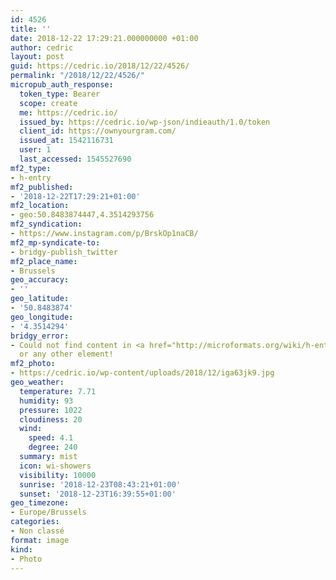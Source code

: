 ```yaml
---
id: 4526
title: ''
date: 2018-12-22 17:29:21.000000000 +01:00
author: cedric
layout: post
guid: https://cedric.io/2018/12/22/4526/
permalink: "/2018/12/22/4526/"
micropub_auth_response:
  token_type: Bearer
  scope: create
  me: https://cedric.io/
  issued_by: https://cedric.io/wp-json/indieauth/1.0/token
  client_id: https://ownyourgram.com/
  issued_at: 1542116731
  user: 1
  last_accessed: 1545527690
mf2_type:
- h-entry
mf2_published:
- '2018-12-22T17:29:21+01:00'
mf2_location:
- geo:50.8483874447,4.3514293756
mf2_syndication:
- https://www.instagram.com/p/BrskOp1naCB/
mf2_mp-syndicate-to:
- bridgy-publish_twitter
mf2_place_name:
- Brussels
geo_accuracy:
- ''
geo_latitude:
- '50.8483874'
geo_longitude:
- '4.3514294'
bridgy_error:
- Could not find content in <a href="http://microformats.org/wiki/h-entry">h-entry</a>
  or any other element!
mf2_photo:
- https://cedric.io/wp-content/uploads/2018/12/iga63jk9.jpg
geo_weather:
  temperature: 7.71
  humidity: 93
  pressure: 1022
  cloudiness: 20
  wind:
    speed: 4.1
    degree: 240
  summary: mist
  icon: wi-showers
  visibility: 10000
  sunrise: '2018-12-23T08:43:21+01:00'
  sunset: '2018-12-23T16:39:55+01:00'
geo_timezone:
- Europe/Brussels
categories:
- Non classé
format: image
kind:
- Photo
---
```

</p>